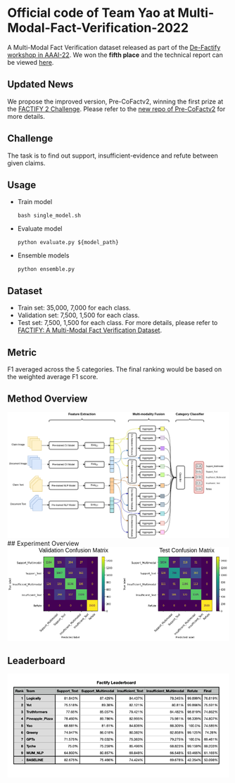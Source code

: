 # Official code of Team Yao at Multi-Modal-Fact-Verification-2022
A Multi-Modal Fact Verification dataset released as part of the [De-Factify workshop in AAAI-22](https://aiisc.ai/defactify/).
We won the **fifth place** and the technical report can be viewed [here](https://arxiv.org/abs/2201.11664).

## Updated News
We propose the improved version, Pre-CoFactv2, winning the first prize at the [FACTIFY 2 Challenge](https://aiisc.ai/defactify2/factify.html). Please refer to the [new repo of Pre-CoFactv2](https://github.com/wwweiwei/Pre-CoFactv2-AAAI-2023) for more details.

## Challenge
The task is to find out support, insufficient-evidence and refute between given claims.

## Usage
- Train model
    ```
    bash single_model.sh
    ```
- Evaluate model
    ```
    python evaluate.py ${model_path}
    ```
- Ensemble models
    ```
    python ensemble.py
    ```

## Dataset
- Train set: 35,000, 7,000 for each class.
- Validation set: 7,500, 1,500 for each class.
- Test set: 7,500, 1,500 for each class.
For more details, please refer to [FACTIFY: A Multi-Modal Fact Verification Dataset](https://www.researchgate.net/publication/356342935_FACTIFY_A_Multi-Modal_Fact_Verification_Dataset).

## Metric
F1 averaged across the 5 categories. The final ranking would be based on the weighted average F1 score.

## Method Overview
<div align="left">
<img src="model.png"/>
</div>
## Experiment Overview
<div align="left">
<img src="confusion_matrix.png"/>
</div>

## Leaderboard
<div align="left">
<img src="Leaderboard.png"/>
</div>

